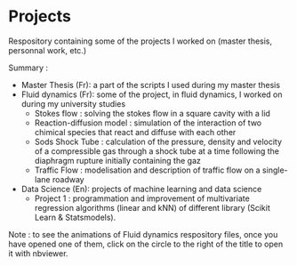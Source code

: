 # Projects
Respository containing some of the projects I worked on (master thesis, personnal work, etc.)

Summary :

- Master Thesis (Fr): a part of the scripts I used during my master thesis
- Fluid dynamics (Fr): some of the project, in fluid dynamics, I worked on during my university studies
  * Stokes flow : solving the stokes flow in a square cavity with a lid
  * Reaction-diffusion model : simulation of the interaction of two chimical species that react and diffuse with each other
  * Sods Shock Tube : calculation of the pressure, density and velocity of a compressible gas through a shock tube at a time following the diaphragm rupture initially containing the gaz
  * Traffic Flow : modelisation and description of traffic flow on a single-lane roadway
- Data Science (En): projects of machine learning and data science
  * Project 1 : programmation and improvement of multivariate regression algorithms (linear and kNN) of different library (Scikit Learn & Statsmodels).

Note : to see the animations of Fluid dynamics respository files, once you have opened one of them, click on the circle to the right of the title to open it with nbviewer.
